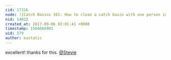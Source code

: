 ```yaml
---
cid: 17316
node: ![Catch Basins 101: How to clean a catch basin with one person in 68 minutes.](../notes/dmunchak/09-02-2017/catch-basins-101)
nid: 14822
created_at: 2017-09-06 03:01:41 +0000
timestamp: 1504666901
uid: 379
author: eustatic
---
```


excellent!  thanks for this.  [@Stevie](/profile/Stevie)